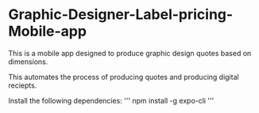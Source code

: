 # Graphic-Designer-Label-pricing-Mobile-app

This is a mobile app designed to produce graphic design quotes based on dimensions.

This automates the process of producing quotes and producing digital reciepts.

Install the following dependencies:
'''
npm install -g expo-cli
'''
